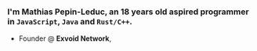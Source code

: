 ### I'm Mathias Pepin-Leduc, an 18 years old aspired programmer in `JavaScript`, `Java` and `Rust/C++`. 

- Founder @ **Exvoid Network**,
